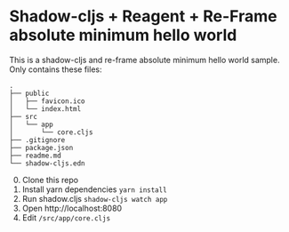 # Shadow-cljs + Reagent + Re-Frame absolute minimum hello world

This is a shadow-cljs and re-frame absolute minimum hello world sample. Only contains these files:

```
.
├── public
│   ├── favicon.ico
│   └── index.html
├── src
│   └── app
│       └── core.cljs
├── .gitignore
├── package.json
├── readme.md
└── shadow-cljs.edn
```

0. Clone this repo
1. Install yarn dependencies `yarn install`
2. Run shadow.cljs `shadow-cljs watch app`
3. Open http://localhost:8080
4. Edit `/src/app/core.cljs`
